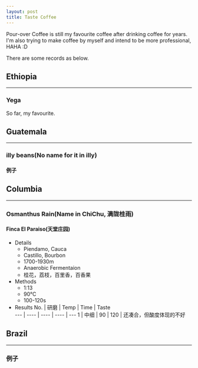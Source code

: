 ```yaml
---
layout: post
title: Taste Coffee
---
```



Pour-over Coffee is still my favourite coffee after drinking coffee for years.  
I'm also trying to make coffee by myself and intend to be more professional, HAHA :D

There are some records as below.


## Ethiopia
---
### Yega
So far, my favourite.


## Guatemala
---
### illy beans(No name for it in illy)
#### 例子


## Columbia
---
### Osmanthus Rain(Name in ChiChu, 满陇桂雨)
#### Finca El Paraiso(天堂庄园)
- Details
    - Piendamo, Cauca
    - Castillo, Bourbon
    - 1700-1930m
    - Anaerobic Fermentaion
    - 桂花，荔枝，百里香，百香果
- Methods
    - 1:13
    - 90°C
    - 100-120s
- Results
No. | 研磨 | Temp | Time | Taste                          
--- | ---- | ---- | ---- | ---
1   | 中细 | 90   | 120  | 还凑合，但酸度体现的不好


## Brazil
---
### 例子
